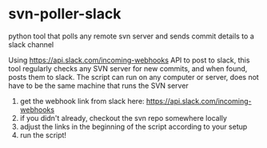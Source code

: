 # svn-poller-slack
python tool that polls any remote svn server and sends commit details to a slack channel

Using https://api.slack.com/incoming-webhooks API to post to slack, this tool regularly checks any SVN server for new commits, and when found, posts them to slack. 
The script can run on any computer or server, does not have to be the same machine that runs the SVN server

1. get the webhook link from slack here: https://api.slack.com/incoming-webhooks
2. if you didn't already, checkout the svn repo somewhere locally
3. adjust the links in the beginning of the script according to your setup
4. run the script!
